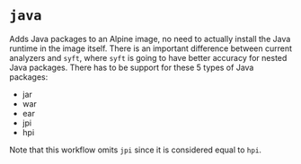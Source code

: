 # `java`
Adds Java packages to an Alpine image, no need to actually install the Java runtime in the image itself. There is an important difference
between current analyzers and `syft`, where `syft` is going to have better accuracy for nested Java packages. There has to be support for these 5 types of Java packages:

* jar
* war
* ear
* jpi
* hpi

Note that this workflow omits `jpi` since it is considered equal to `hpi`.
